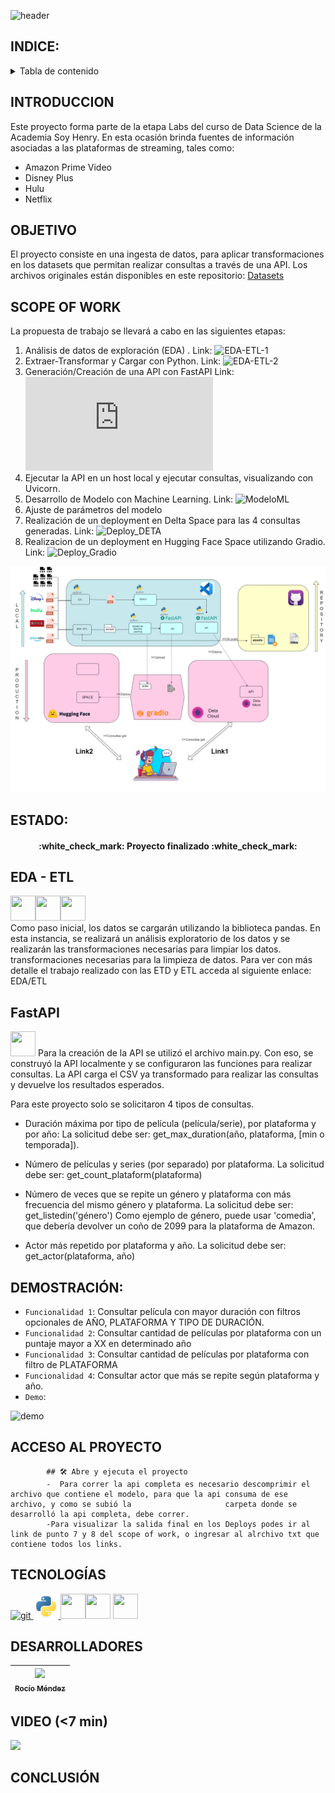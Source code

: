 ![header](https://capsule-render.vercel.app/api?type=waving&height=300&section=header&text=%20Machine%20Learning%20Operations%20(MLOps)&fontSize=30&&color=15:92a8d1,100:f7cac9&desc=%20%20&fontColor=ff6347&fontAlignY=35)


## INDICE:
<!-- TABLE OF CONTENTS -->
<details>
  <summary>Tabla de contenido</summary>
  <ol>
    <li><a href="#header">TÍTULO E IMAGEN DE PORTADA</a></li>
     <li><a href="#INDICE">ÍNDICE</a></li>
     <li><a href="#INTRODUCCIÓN">INTRODUCCIÓN</a></li>
      <li><a href="#OBJETIVO">OBJETIVO</a></li>
    <li><a href="#DESCRIPCION">DESCRIPCIÓN</a></li>
    <li><a href="#ESTADO">ESTADO</a></li>
    <li><a href="#DEMOSTRACIÓNs">DEMOSTRACIÓN</a></li>
    <li><a href="#ACCESO">ACCESO AL PROYECTO</a></li>
    <li><a href="#TECNOLOGÍAS UTILIZADAS">TECNOLOGÍAS UTILIZADAS</a></li>
    <li><a href="#DESARROLLADORES">DESARROLLADORES DEL PROYECTO</a></li>
    <li><a href="#CONCLUSIÓN">CONCLUSIÓN</a></li>
  </ol>
</details>

## **INTRODUCCION**
Este proyecto forma parte de la etapa Labs del curso de Data Science de la Academia Soy Henry.
En esta ocasión brinda fuentes de información asociadas a las plataformas de streaming, tales como:
- Amazon Prime Video
- Disney Plus
- Hulu
- Netflix

## **OBJETIVO**
El proyecto consiste en una ingesta de datos, para aplicar transformaciones en los datasets que permitan realizar consultas a través de una API. Los archivos originales están disponibles en este repositorio:  [Datasets](https://github.com/HX-PRomero/PI_ML_OPS)


## SCOPE OF WORK
La propuesta de trabajo se llevará a cabo en las siguientes etapas:

1. Análisis de datos de exploración (EDA) . Link: ![EDA-ETL-1](https://github.com/RocioAldanaMendez/FastAPI/blob/main/ETL-EDA/EDA_and_ETL_final.ipynb)
2. Extraer-Transformar y Cargar con Python. Link: ![EDA-ETL-2](https://github.com/RocioAldanaMendez/FastAPI/blob/main/ETL-EDA/modelo2.ipynb)
3. Generación/Creación de una API con FastAPI Link: ![main.py_API](https://github.com/RocioAldanaMendez/FastAPI/blob/main/main.py)
4. Ejecutar la API en un host local y ejecutar consultas, visualizando con Uvicorn.
5. Desarrollo de Modelo con Machine Learning. Link: ![ModeloML](https://github.com/RocioAldanaMendez/FastAPI/blob/main/archivo.modelo_recomendacion.gz )
6. Ajuste de parámetros del modelo
7. Realización de un deployment en Delta Space para las 4 consultas generadas.  Link: ![Deploy_DETA](https://deta.space/discovery/r/cdbdpvvwlphtxscn)
8. Realizacion de un deployment en Hugging Face Space utilizando Gradio.  Link: ![Deploy_Gradio](https://huggingface.co/spaces/RoTesla/NISTELX)

![arquitectura](https://github.com/RocioAldanaMendez/FastAPI/blob/main/aseets/structure.png)

## ESTADO:
<h4 align="center">
:white_check_mark: Proyecto finalizado :white_check_mark:
</h4>

## EDA - ETL
<img src="https://cdn.jsdelivr.net/gh/devicons/devicon/icons/python/python-original.svg" width=40px height=40px/><img src="https://cdn.jsdelivr.net/gh/devicons/devicon/icons/jupyter/jupyter-original-wordmark.svg" width=40px height=40px/><img src="https://cdn.jsdelivr.net/gh/devicons/devicon/icons/pandas/pandas-original.svg" width=40px height=40px/>  
Como paso inicial, los datos se cargarán utilizando la biblioteca pandas. En esta instancia, se realizará un análisis exploratorio de los datos y se realizarán las transformaciones necesarias para limpiar los datos. transformaciones necesarias para la limpieza de datos. Para ver con más detalle el trabajo realizado con las ETD y ETL acceda al siguiente enlace: EDA/ETL

## FastAPI
<img src="https://cdn.jsdelivr.net/gh/devicons/devicon/icons/fastapi/fastapi-original.svg" width=40px height=40px/>
Para la creación de la API se utilizó el archivo main.py. Con eso, se construyó la API localmente y se configuraron las funciones para realizar consultas. La API carga el CSV ya transformado para realizar las consultas y devuelve los resultados esperados.

Para este proyecto solo se solicitaron 4 tipos de consultas.

+ Duración máxima por tipo de película (película/serie), por plataforma y por año:
     La solicitud debe ser: get_max_duration(año, plataforma, [min o temporada]).

+ Número de películas y series (por separado) por plataforma.
     La solicitud debe ser: get_count_plataform(plataforma)
  
+ Número de veces que se repite un género y plataforma con más frecuencia del mismo género y plataforma.
     La solicitud debe ser: get_listedin('género')
     Como ejemplo de género, puede usar 'comedia', que debería devolver un coño de 2099 para la plataforma de Amazon.

+ Actor más repetido por plataforma y año.
   La solicitud debe ser: get_actor(plataforma, año)

## DEMOSTRACIÓN:
- `Funcionalidad 1`: Consultar película con mayor duración con filtros opcionales de AÑO, PLATAFORMA Y TIPO DE DURACIÓN.
- `Funcionalidad 2`: Consultar cantidad de películas por plataforma con un puntaje mayor a XX en determinado año
- `Funcionalidad 3`: Consultar cantidad de películas por plataforma con filtro de PLATAFORMA
- `Funcionalidad 4`: Consultar actor que más se repite según plataforma y año.
- `Demo`: 

![demo](https://github.com/RocioAldanaMendez/Streaming_Platforms/blob/main/demo.gif)



## ACCESO AL PROYECTO
            ## 🛠️ Abre y ejecuta el proyecto
            -  Para correr la api completa es necesario descomprimir el archivo que contiene el modelo, para que la api consuma de ese archivo, y como se subió la                     carpeta donde se desarrolló la api completa, debe correr.
            -Para visualizar la salida final en los Deploys podes ir al link de punto 7 y 8 del scope of work, o ingresar al alrchivo txt que contiene todos los links.
            
 
## TECNOLOGÍAS
 <a href="https://git-scm.com/" target="_blank" rel="noreferrer"> <img src="https://www.vectorlogo.zone/logos/git-scm/git-scm-icon.svg" alt="git" width="40" height="40"/> </a> <a href="https://www.python.org" target="_blank" rel="noreferrer"> <img src="https://raw.githubusercontent.com/devicons/devicon/master/icons/python/python-original.svg" alt="python" width="40" height="40"/> </a> <img src="https://cdn.jsdelivr.net/gh/devicons/devicon/icons/jupyter/jupyter-original-wordmark.svg" width=40px height=40px/><img src="https://cdn.jsdelivr.net/gh/devicons/devicon/icons/pandas/pandas-original.svg" width=40px height=40px/> <img src="https://cdn.jsdelivr.net/gh/devicons/devicon/icons/fastapi/fastapi-original.svg" width=40px height=40px/> 

## DESARROLLADORES

| [<img src="https://avatars.githubusercontent.com/u/83037176?v=4" width=115><br><sub>Rocío Méndez</sub>](https://github.com/RocioAldanaMendez) |
| :---: | 

## VIDEO (<7 min)
<img src="https://www.vectorlogo.zone/logos/youtube/youtube-ar21.svg"/> 

## CONCLUSIÓN

